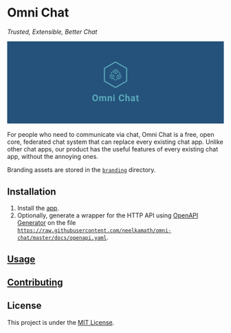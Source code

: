 # Omni Chat

_Trusted, Extensible, Better Chat_

![Cover](branding/facebook_cover_photo_2.png)

For people who need to communicate via chat, Omni Chat is a free, open core, federated chat system that can replace every existing chat app. Unlike other chat apps, our product has the useful features of every existing chat app, without the annoying ones.

Branding assets are stored in the [`branding`](branding) directory.

## Installation

1. Install the [app](docs/install.md).
1. Optionally, generate a wrapper for the HTTP API using [OpenAPI Generator](https://openapi-generator.tech/) on the file [`https://raw.githubusercontent.com/neelkamath/omni-chat/master/docs/openapi.yaml`](https://raw.githubusercontent.com/neelkamath/omni-chat/master/docs/openapi.yaml).

## [Usage](docs/production.md)

## [Contributing](docs/CONTRIBUTING.md)

## License

This project is under the [MIT License](LICENSE).
